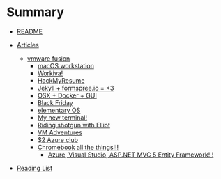 # Summary
* [README](README.md)

* [Articles]()
  * [vmware fusion](articles/vmware_fusion.md)
	* [macOS workstation](articles/macOS_workstation.md)
	* [Workiva!](articles/workiva.md)
	* [HackMyResume](articles/hackmyresume.md)
	* [Jekyll + formspree.io = <3](articles/formspree.md)
	* [OSX + Docker + GUI](articles/docker.md)
	* [Black Friday](articles/bf.md)
	* [elementary OS](articles/elementary_os.md)
	* [My new terminal!](articles/my_new_term.md)
	* [Riding shotgun with Elliot](articles/riding_shotgun_with_elliot.md)
	* [VM Adventures](articles/vm_adventures.md)
	* [$2 Azure club](articles/azure_pricing.md)
	* [Chromebook all the things!!!]()
		* [Azure, Visual Studio, ASP.NET MVC 5 Entity Framework!!!](articles/chromebook.md)

* [Reading List](articles/reading_list.md)


